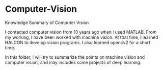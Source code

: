 # Computer-Vision
Knowledge Summary of Computer Vision

I contacted computer vision from 10 years ago when I used MATLAB. From my working, I have been worked with machine vision. At that time, I learned HALCON to develop vision programs. I also learned opencv2 for a short time. 

In this folder, I will try to summarize the points on machine vision and computer vision, and may includes some projects of deep learning.


